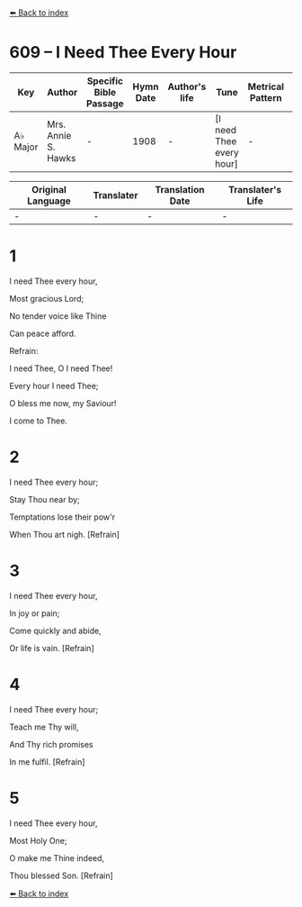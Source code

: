 [⬅️ Back to index](../README.md)

# 609 – I Need Thee Every Hour

Key | Author   | Specific Bible Passage     |Hymn Date |Author's life |Tune |Metrical Pattern   |Composer/Source
-- | --------- | ---------------------------|----------|--------------|-----|-------------------|-------------  
A♭ Major |Mrs. Annie S. Hawks |- |1908 |- |[I need Thee every hour] |- |Rev. Robert Lowry

Original Language | Translater | Translation Date   | Translater's Life  
----------------- | --------- | --------------------|-------------     
\- |- |- |-




# 1

I need Thee every hour,

Most gracious Lord;

No tender voice like Thine

Can peace afford.



Refrain:

I need Thee, O I need Thee!

Every hour I need Thee;

O bless me now, my Saviour!

I come to Thee.



# 2

I need Thee every hour;

Stay Thou near by;

Temptations lose their pow'r

When Thou art nigh.  [Refrain]



# 3

I need Thee every hour,

In joy or pain;

Come quickly and abide,

Or life is vain.  [Refrain]



# 4

I need Thee every hour;

Teach me Thy will,

And Thy rich promises

In me fulfil.  [Refrain]



# 5

I need Thee every hour,

Most Holy One;

O make me Thine indeed,

Thou blessed Son.  [Refrain]

[⬅️ Back to index](../README.md)
